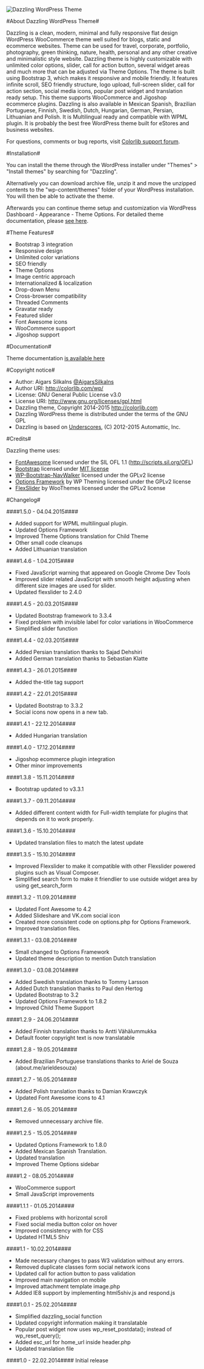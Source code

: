 ![Dazzling WordPress Theme](http://colorlib.com/wp/wp-content/uploads/sites/2/screenshot.png "Dazzling Theme Screenshot")

#About Dazzling WordPress Theme#

Dazzling is a clean, modern, minimal and fully responsive flat design WordPress WooCommerce theme well suited for blogs, static and ecommerce websites. Theme can be used for travel, corporate, portfolio, photography, green thinking, nature, health, personal and any other creative and minimalistic style website. Dazzling theme is highly customizable with unlimited color options, slider, call for action button, several widget areas and much more that can be adjusted via Theme Options. The theme is built using Bootstrap 3, which makes it responsive and mobile friendly. It features infinite scroll, SEO friendly structure, logo upload, full-screen slider, call for action section, social media icons, popular post widget and translation ready setup. This theme supports WooCommerce and Jigoshop ecommerce plugins. Dazzling is also available in Mexican Spanish, Brazilian Portuguese, Finnish, Swedish, Dutch, Hungarian, German, Persian, Lithuanian and Polish. It is Multilingual ready and compatible with WPML plugin. It is probably the best free WordPress theme built for eStores and business websites.

For questions, comments or bug reports, visit [Colorlib support forum](http://colorlib.com/wp/forums).

#Installation#

You can install the theme through the WordPress installer under "Themes" > "Install themes" by searching for "Dazzling".

Alternatively you can download archive file, unzip it and move the unzipped contents to the "wp-content/themes" folder of your WordPress installation. You will then be able to activate the theme.

Afterwards you can continue theme setup and customization via WordPress Dashboard - Appearance - Theme Options. For detailed theme documentation, please [see here](http://colorlib.com/wp/support/dazzling).

#Theme Features#

* Bootstrap 3 integration
* Responsive design
* Unlimited color variations
* SEO friendly
* Theme Options
* Image centric approach
* Internationalized & localization
* Drop-down Menu
* Cross-browser compatibility
* Threaded Comments
* Gravatar ready
* Featured slider
* Font Awesome icons
* WooCommerce support
* Jigoshop support

#Documentation#

Theme documentation [is available here](http://colorlib.com/wp/support/dazzling)

#Copyright notice#

* Author: Aigars Silkalns [@AigarsSilkalns](https://twitter.com/AigarsSilkalns)
* Author URI: http://colorlib.com/wp/
* License: GNU General Public License v3.0
* License URI: http://www.gnu.org/licenses/gpl.html
* Dazzling theme, Copyright 2014-2015 http://colorlib.com
* Dazzling WordPress theme is distributed under the terms of the GNU GPL
* Dazzling is based on [Underscores](http://underscores.me/), (C) 2012-2015 Automattic, Inc.

#Credits#

Dazzling theme uses:

* [FontAwesome](http://fontawesome.io) licensed under the SIL OFL 1.1 (http://scripts.sil.org/OFL)
* [Bootstrap](http://getbootstrap.com/) licensed under [MIT license](https://github.com/twbs/bootstrap/blob/master/LICENSE)
* [WP-Bootstrap-NavWalker](https://github.com/twittem/wp-bootstrap-navwalker) licensed under the GPLv2 license 
* [Options Framework](https://github.com/devinsays/options-framework-theme) by WP Theming licensed under the GPLv2 license 
* [FlexSlider](https://github.com/woothemes/FlexSlider) by WooThemes licensed under the GPLv2 license 

#Changelog#

####1.5.0 - 04.04.2015####

* Added support for WPML multilingual plugin. 
* Updated Options Framework 
* Improved Theme Options translation for Child Theme
* Other small code cleanups
* Added Lithuanian translation 

####1.4.6 - 1.04.2015####

* Fixed JavaScript warning that appeared on Google Chrome Dev Tools
* Improved slider related JavaScript with smooth height adjusting when different size images are used for slider. 
* Updated flexslider to 2.4.0 

####1.4.5 - 20.03.2015####

* Updated Bootstrap framework to 3.3.4
* Fixed problem with invisible label for color variations in WooCommerce
* Simplified slider function

####1.4.4 - 02.03.2015####

* Added Persian translation thanks to Sajad Dehshiri
* Added German translation thanks to Sebastian Klatte

####1.4.3 - 26.01.2015####

* Added the-title tag support

####1.4.2 - 22.01.2015####

* Updated Bootstrap to 3.3.2
* Social icons now opens in a new tab.

####1.4.1 - 22.12.2014####

* Added Hungarian translation

####1.4.0 - 17.12.2014####

* Jigoshop ecommerce plugin integration
* Other minor improvements

####1.3.8 - 15.11.2014####

* Bootstrap updated to v3.3.1

####1.3.7 - 09.11.2014####

* Added different content width for Full-width template for plugins that depends on it to work properly. 

####1.3.6 - 15.10.2014####

* Updated translation files to match the latest update

####1.3.5 - 15.10.2014####

* Improved Flexslider to make it compatible with other Flexslider powered plugins such as Visual Composer.
* Simplified search form to make it friendlier to use outside widget area by using get_search_form

####1.3.2 - 11.09.2014####

* Updated Font Awesome to 4.2
* Added Slideshare and VK.com social icon
* Created more consistent code on options.php for Options Framework.
* Improved translation files.

####1.3.1 - 03.08.2014####

* Small changed to Options Framework
* Updated theme description to mention Dutch translation

####1.3.0 - 03.08.2014####

* Added Swedish translation thanks to Tommy Larsson
* Added Dutch translation thanks to Paul den Hertog
* Updated Bootstrap to 3.2
* Updated Options Framework to 1.8.2
* Improved Child Theme Support

####1.2.9 - 24.06.2014####

* Added Finnish translation thanks to Antti Vähälummukka
* Default footer copyright text is now translatable

####1.2.8 - 19.05.2014####

* Added Brazilian Portuguese translations thanks to Ariel de Souza (about.me/arieldesouza)

####1.2.7 - 16.05.2014####

* Added Polish translation thanks to Damian Krawczyk
* Updated Font Awesome icons to 4.1

####1.2.6 - 16.05.2014####

* Removed unnecessary archive file.

####1.2.5 - 15.05.2014####

* Updated Options Framework to 1.8.0
* Added Mexican Spanish Translation.
* Updated translation
* Improved Theme Options sidebar

####1.2 - 08.05.2014####
* WooCommerce support
* Small JavaScript improvements

####1.1.1 - 01.05.2014####
* Fixed problems with horizontal scroll
* Fixed social media button color on hover
* Improved consistency with for CSS
* Updated HTML5 Shiv

####1.1 - 10.02.2014####
* Made necessary changes to pass W3 validation without any errors.
* Removed duplicate classes form social network icons
* Updated call for action button to pass validation
* Improved main navigation on mobile
* Improved attachment template image.php
* Added IE8 support by implementing html5shiv.js and respond.js

####1.0.1 - 25.02.2014####
* Simplified dazzling_social function
* Updated copyright information making it translatable
* Popular post widget now uses wp_reset_postdata(); instead of wp_reset_query();
* Added esc_url for home_url inside header.php
* Updated translation file

####1.0 - 22.02.2014####
Initial release
